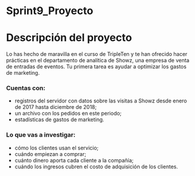 # Sprint9_Proyecto

# Descripción del proyecto
Lo has hecho de maravilla en el curso de TripleTen y te han ofrecido hacer prácticas en el departamento de analítica de Showz, una empresa de venta de entradas de eventos. Tu primera tarea es ayudar a optimizar los gastos de marketing. 

### Cuentas con:

- registros del servidor con datos sobre las visitas a Showz desde enero de 2017 hasta diciembre de 2018;
- un archivo con los pedidos en este periodo;
- estadísticas de gastos de marketing.

### Lo que vas a investigar: 

- cómo los clientes usan el servicio;
- cuándo empiezan a comprar;
- cuánto dinero aporta cada cliente a la compañía;
- cuándo los ingresos cubren el costo de adquisición de los clientes.
